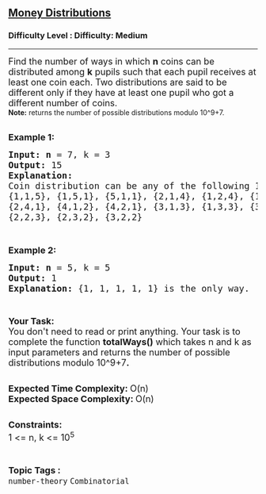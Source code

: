 <h2><a href="https://www.geeksforgeeks.org/problems/money-distributions5924/1?page=1&difficulty=Medium&status=unsolved&sortBy=submissions">Money Distributions</a></h2><h3>Difficulty Level : Difficulty: Medium</h3><hr><div class="problems_problem_content__Xm_eO"><p><span style="font-size: 18px;">Find the number of ways in which <strong>n</strong> coins can be distributed among <strong>k</strong> pupils such that each pupil receives at least one coin each.&nbsp;Two distributions are said to be different only if they have at least one pupil who got a different number of coins.<br></span><strong>Note:</strong> returns the number of possible distributions modulo 10^9+7.<br>&nbsp;</p>
<p><span style="font-size: 18px;"><strong>Example 1:</strong></span></p>
<pre><span style="font-size: 18px;"><strong>Input: n</strong> = 7, k = 3
<strong>Output: </strong>15
<strong>Explanation: 
</strong>Coin distribution can be any of the following 15 ways. 
{1,1,5}, {1,5,1}, {5,1,1}, {2,1,4}, {1,2,4}, {1,4,2}
{2,4,1}, {4,1,2}, {4,2,1}, {3,1,3}, {1,3,3}, {3,3,1}
{2,2,3}, {2,3,2}, {3,2,2}
</span>

</pre>
<p><span style="font-size: 18px;"><strong>Example 2:</strong></span></p>
<pre><span style="font-size: 18px;"><strong>Input: n</strong> = 5, k = 5
<strong>Output: </strong>1
<strong>Explanation: </strong>{1, 1, 1, 1, 1} is the only way.</span>
</pre>
<p>&nbsp;</p>
<p><span style="font-size: 18px;"><strong>Your Task:</strong></span><br><span style="font-size: 18px;">You don't need to read or print anything. Your task is to complete the function&nbsp;<strong>totalWays()</strong> which takes n and k as input parameters and returns the number of possible distributions modulo 10^9+7<strong>.</strong></span><br>&nbsp;</p>
<p><span style="font-size: 18px;"><strong>Expected Time Complexity:&nbsp;</strong>O(n)<br><strong>Expected Space Complexity:&nbsp;</strong>O(n)</span><br>&nbsp;</p>
<p><span style="font-size: 18px;"><strong>Constraints:</strong><br>1 &lt;= n, k &lt;= 10<sup>5</sup></span></p></div><br><p><span style=font-size:18px><strong>Topic Tags : </strong><br><code>number-theory</code>&nbsp;<code>Combinatorial</code>&nbsp;